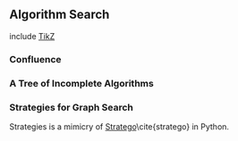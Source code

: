 Algorithm Search
----------------

include [TikZ](tikz_search.md)

### Confluence

### A Tree of Incomplete Algorithms

### Strategies for Graph Search

Strategies is a mimicry of [Stratego](http://strategoxt.org/)\cite{stratego} in Python.

